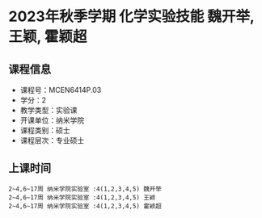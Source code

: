 # 2023年秋季学期 化学实验技能 魏开举, 王颖, 霍颖超






## 课程信息

- 课程号：MCEN6414P.03
- 学分：2
- 教学类型：实验课
- 开课单位：纳米学院
- 课程类别：硕士
- 课程层次：专业硕士

## 上课时间

```
2~4,6~17周 纳米学院实验室 :4(1,2,3,4,5) 魏开举
2~4,6~17周 纳米学院实验室 :4(1,2,3,4,5) 王颖
2~4,6~17周 纳米学院实验室 :4(1,2,3,4,5) 霍颖超
```

